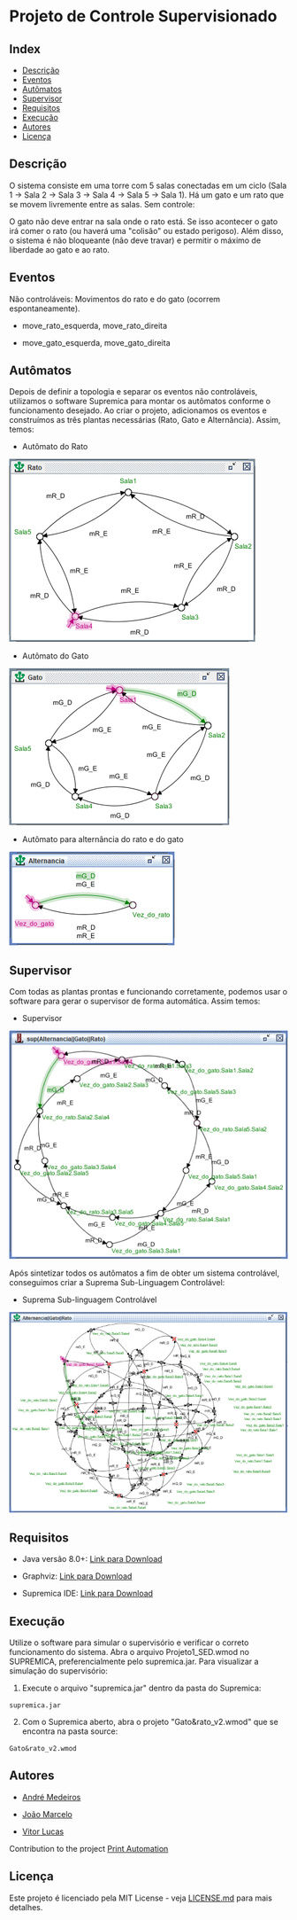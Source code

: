 # Projeto de Controle Supervisionado

## Index
- [Descrição](#Descrição)
- [Eventos](#Eventos)
- [Autômatos](#Autômatos)
- [Supervisor](#Supervisor)
- [Requisitos](#Requisitos)
- [Execução](#Execução)
- [Autores](#Autores)
- [Licença](#Licença)

## Descrição

O sistema consiste em uma torre com 5 salas conectadas em um ciclo (Sala 1 → Sala 2 → Sala 3 → Sala 4 → Sala 5 → Sala 1). Há um gato e um rato que se movem livremente entre as salas. Sem controle:

O gato não deve entrar na sala onde o rato está. Se isso acontecer o gato irá comer o rato (ou haverá uma "colisão" ou estado perigoso). Além disso, o sistema é não bloqueante (não deve travar) e permitir o máximo de liberdade ao gato e ao rato.

## Eventos

Não controláveis: Movimentos do rato e do gato (ocorrem espontaneamente).

- move_rato_esquerda, move_rato_direita

- move_gato_esquerda, move_gato_direita

## Autômatos

Depois de definir a topologia e separar os eventos não controláveis, utilizamos o software Supremica para montar os autômatos conforme o funcionamento desejado. Ao criar o projeto, adicionamos os eventos e construímos as três plantas necessárias (Rato, Gato e Alternância). Assim, temos:

- Autômato do Rato

![](img/rato.png)

- Autômato do Gato

![](img/gato.png)

- Autômato para alternância do rato e do gato

![](img/alternancia.png)

## Supervisor

Com todas as plantas prontas e funcionando corretamente, podemos usar o software para gerar o supervisor de forma automática. Assim temos:

- Supervisor

![](img/supervisor.png)

Após sintetizar todos os autômatos a fim de obter um sistema controlável, conseguimos criar a Suprema Sub-Linguagem Controlável:

- Suprema Sub-linguagem Controlável

![](img/suprema.png)

## Requisitos

- Java versão 8.0+: [Link para Download](https://www.java.com/pt-BR/)

- Graphviz: [Link para Download](https://www.graphviz.org/)

- Supremica IDE: [Link para Download](https://github.com/robimalik/Waters/releases/tag/v2.7.1)

## Execução

Utilize o software para simular o supervisório e verificar o correto funcionamento do sistema. Abra o arquivo Projeto1_SED.wmod no SUPREMICA, preferencialmente pelo supremica.jar. Para visualizar a simulação do supervisório:

1. Execute o arquivo "supremica.jar" dentro da pasta do Supremica:
```
supremica.jar
```

2. Com o Supremica aberto, abra o projeto "Gato&rato_v2.wmod" que se encontra na pasta source:
```
Gato&rato_v2.wmod
```

## Autores

- [André Medeiros](https://github.com/andreemedeiros)

- [João Marcelo](https://github.com/marcello-rbr)

- [Vitor Lucas](https://github.com/Vitorluca)

Contribution to the project [Print Automation](https://github.com/andreemedeiros/Supervised-Control-Project/graphs/contributors)

## Licença

Este projeto é licenciado pela MIT License - veja [LICENSE.md](LICENSE.md) para mais detalhes.
